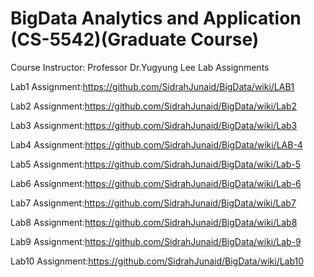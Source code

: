 # BigData Analytics and Application (CS-5542)(Graduate Course)

Course Instructor: Professor Dr.Yugyung Lee
Lab Assignments 


Lab1 Assignment:https://github.com/SidrahJunaid/BigData/wiki/LAB1

Lab2 Assignment:https://github.com/SidrahJunaid/BigData/wiki/Lab2

Lab3 Assignment:https://github.com/SidrahJunaid/BigData/wiki/Lab3

Lab4 Assignment:https://github.com/SidrahJunaid/BigData/wiki/LAB-4

Lab5 Assignment:https://github.com/SidrahJunaid/BigData/wiki/Lab-5

Lab6 Assignment:https://github.com/SidrahJunaid/BigData/wiki/Lab-6

Lab7 Assignment:https://github.com/SidrahJunaid/BigData/wiki/Lab7

Lab8 Assignment:https://github.com/SidrahJunaid/BigData/wiki/Lab8

Lab9 Assignment:https://github.com/SidrahJunaid/BigData/wiki/Lab-9

Lab10 Assignment:https://github.com/SidrahJunaid/BigData/wiki/Lab10
